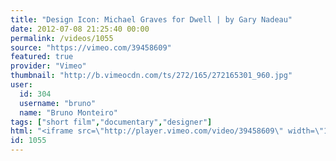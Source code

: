 ```yaml
---
title: "Design Icon: Michael Graves for Dwell | by Gary Nadeau"
date: 2012-07-08 21:25:40 00:00
permalink: /videos/1055
source: "https://vimeo.com/39458609"
featured: true
provider: "Vimeo"
thumbnail: "http://b.vimeocdn.com/ts/272/165/272165301_960.jpg"
user:
  id: 304
  username: "bruno"
  name: "Bruno Monteiro"
tags: ["short film","documentary","designer"]
html: "<iframe src=\"http://player.vimeo.com/video/39458609\" width=\"1280\" height=\"720\" frameborder=\"0\" webkitAllowFullScreen mozallowfullscreen allowFullScreen></iframe>"
id: 1055
---
```


